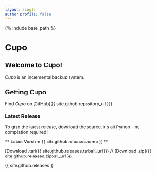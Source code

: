 ```yaml
---
layout: single
author_profile: false
---
```

{% include base_path %}

# Cupo

## Welcome to Cupo!

*Cupo* is an incremental backup system.

## Getting Cupo
Find *Cupo* on [GitHub]({{ site.github.repository_url }}).

### Latest Release
To grab the latest release, download the source. It's all Python - no compilation required!

** Latest Version: {{ site.github.releases.name }} **

[Download .tar]({{ site.github.releases.tarball_url }})
//
[Download .zip]({{ site.github.releases.zipball_url }})

{{ site.github.releases }}
